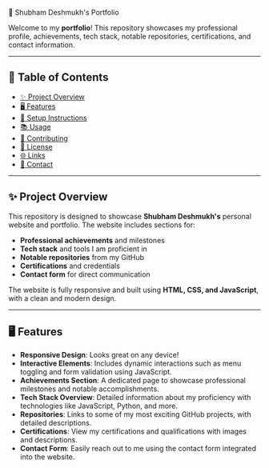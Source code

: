💼 Shubham Deshmukh's Portfolio

Welcome to my **portfolio**! This repository showcases my professional profile, achievements, tech stack, notable repositories, certifications, and contact information.

---

## 📑 Table of Contents

- [✨ Project Overview](#project-overview)
- [🖥️ Features](#features)
- [🚀 Setup Instructions](#setup-instructions)
- [📚 Usage](#usage)
- [🤝 Contributing](#contributing)
- [📜 License](#license)
- [🌐 Links](#links)
- [📧 Contact](#contact)

---

## ✨ Project Overview

This repository is designed to showcase **Shubham Deshmukh's** personal website and portfolio. The website includes sections for:

- **Professional achievements** and milestones
- **Tech stack** and tools I am proficient in
- **Notable repositories** from my GitHub
- **Certifications** and credentials
- **Contact form** for direct communication

The website is fully responsive and built using **HTML, CSS, and JavaScript**, with a clean and modern design.

---

## 🖥️ Features

- **Responsive Design**: Looks great on any device!
- **Interactive Elements**: Includes dynamic interactions such as menu toggling and form validation using JavaScript.
- **Achievements Section**: A dedicated page to showcase professional milestones and notable accomplishments.
- **Tech Stack Overview**: Detailed information about my proficiency with technologies like JavaScript, Python, and more.
- **Repositories**: Links to some of my most exciting GitHub projects, with detailed descriptions.
- **Certifications**: View my certifications and qualifications with images and descriptions.
- **Contact Form**: Easily reach out to me using the contact form integrated into the website.


